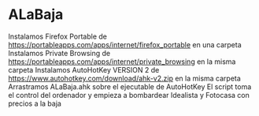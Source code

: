 # ALaBaja
Instalamos Firefox Portable de https://portableapps.com/apps/internet/firefox_portable en una carpeta
Instalamos Private Browsing de https://portableapps.com/apps/internet/private_browsing en la misma carpeta
Instalamos AutoHotKey VERSION 2 de https://www.autohotkey.com/download/ahk-v2.zip en la misma carpeta
Arrastramos ALaBaja.ahk sobre el ejecutable de AutoHotKey
El script toma el control del ordenador y empieza a bombardear Idealista y Fotocasa con precios a la baja
